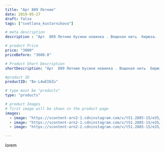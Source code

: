 ```yaml
---
title: "Арт 809 Летние"
date: 2019-05-27
draft: false
tags: ["svetlana_kustarnikova"]

# meta description
description : "Арт  809 Летние бусики новинка . Вощеная нить  бирюза.  Возможны другие цвета.  Выложу немного позже. Продано"

# product Price
price: "3000"
priceBefore: "3600.0"

# Product Short Description
shortDescription: "Арт  809 Летние бусики новинка . Вощеная нить  бирюза.  Возможны другие цвета.  Выложу немного позже. Продано"

#product ID
productID: "Bx-L4wEI6Zu"

# type must be "products"
type: "products"

# product Images
# first image will be shown in the product page
images:
  - image: "https://scontent-arn2-1.cdninstagram.com/v/t51.2885-15/e35/61553511_421035298448739_5423306912951768475_n.jpg?se=7&tp=1&_nc_ht=scontent-arn2-1.cdninstagram.com&_nc_cat=103&_nc_ohc=GGGT8_6oaZwAX_7So8H&oh=e7a4dc987e33a3dd97f28673ff387447&oe=606BE2A7&ig_cache_key=MjA1MzEzMDczMzAxMjM1NDUxMQ%3D%3D.2"
  - image: "https://scontent-arn2-1.cdninstagram.com/v/t51.2885-15/e35/60743071_2337228489867261_3193836131644118114_n.jpg?se=7&tp=1&_nc_ht=scontent-arn2-1.cdninstagram.com&_nc_cat=109&_nc_ohc=Uy4EJvwOMJAAX__Mcqf&oh=67857ab551f293653d1588f6baa1b2bf&oe=606BB9FC&ig_cache_key=MjA1MzEzMDczMzAyMDU0MzQyMA%3D%3D.2"
  - image: "https://scontent-arn2-2.cdninstagram.com/v/t51.2885-15/e35/60306433_999723040218233_3471760241855413053_n.jpg?se=7&tp=1&_nc_ht=scontent-arn2-2.cdninstagram.com&_nc_cat=105&_nc_ohc=PBiJHDAx7C0AX-lg_i0&oh=e8c6944af52dc5bcb4cb6dfb9dbe8049&oe=606B73C9&ig_cache_key=MjA1MzEzMDczMzAwMzg2MTY0Mg%3D%3D.2"

---
```

lorem
